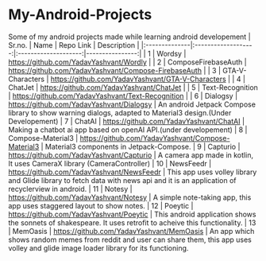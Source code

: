 # My-Android-Projects
Some of my android projects made while learning android developement
| Sr.no. |  Name  | Repo Link | Description |
|:--------------|:-------------------:|:--------------------:|----------------:|
| 1   | Wordsy |  https://github.com/YadavYashvant/Wordly | 
| 2   |  ComposeFirebaseAuth  |  https://github.com/YadavYashvant/Compose-FirebaseAuth |
| 3   | GTA-V-Characters |    https://github.com/YadavYashvant/GTA-V-Characters |
| 4   | ChatJet |   https://github.com/YadavYashvant/ChatJet  |
| 5   | Text-Recognition |   https://github.com/YadavYashvant/Text-Recognition  | 
| 6   | Dialogsy |   https://github.com/YadavYashvant/Dialogsy  | An android Jetpack Compose library to show warning dialogs, adapted to Material3 design.(Under Developement)
| 7   | ChatAI |   https://github.com/YadavYashvant/ChatAI  | Making a chatbot ai app based on openAI API.(under developement)
| 8   | Compose-Material3 | https://github.com/YadavYashvant/Compose-Material3   |  Material3 components in Jetpack-Compose.
| 9   | Capturio  | https://github.com/YadavYashvant/Capturio  | A camera app made in kotlin, It uses CameraX library (CameraController)
| 10  | NewsFeedr  | https://github.com/YadavYashvant/NewsFeedr |  This app uses volley library and Glide library to fetch data with news api and it is an application of recyclerview in android.
| 11  | Notesy   | https://github.com/YadavYashvant/Notesy  | A simple note-taking app, this app uses staggered layout to show notes.
| 12  | Poeytic  | https://github.com/YadavYashvant/Poeytic  | This android application shows the sonnets of shakespeare. It uses retrofit to acheive this functionality.
| 13  | MemOasis   | https://github.com/YadavYashvant/MemOasis  | An app which shows random memes from reddit and user can share them, this app uses volley and glide image loader library for its functioning.
